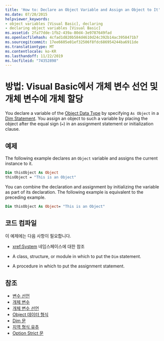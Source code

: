 ```yaml
---
title: 'How to: Declare an Object Variable and Assign an Object to It'
ms.date: 07/20/2015
helpviewer_keywords:
- object variables [Visual Basic], declaring
- declaring object variables [Visual Basic]
ms.assetid: 2fa77dde-1fb2-439a-80d4-3e9787649fad
ms.openlocfilehash: 4cfad1d820b584d4610d24c392b14ac3958471b7
ms.sourcegitcommit: 17ee6605e01ef32506f8fdc686954244ba6911de
ms.translationtype: MT
ms.contentlocale: ko-KR
ms.lasthandoff: 11/22/2019
ms.locfileid: "74352898"
---
```

# <a name="how-to-declare-an-object-variable-and-assign-an-object-to-it-in-visual-basic"></a>방법: Visual Basic에서 개체 변수 선언 및 개체 변수에 개체 할당

You declare a variable of the [Object Data Type](../../../../visual-basic/language-reference/data-types/object-data-type.md) by specifying `As Object` in a [Dim Statement](../../../../visual-basic/language-reference/statements/dim-statement.md). You assign an object to such a variable by placing the object after the equal sign (`=`) in an assignment statement or initialization clause.

## <a name="example"></a>예제

The following example declares an `Object` variable and assigns the current instance to it.

```vb
Dim thisObject As Object
thisObject = "This is an Object"
```

You can combine the declaration and assignment by initializing the variable as part of its declaration. The following example is equivalent to the preceding example.

```vb
Dim thisObject As Object= "This is an Object"
```

## <a name="compiling-the-code"></a>코드 컴파일

이 예제에는 다음 사항이 필요합니다.

- <xref:System> 네임스페이스에 대한 참조

- A class, structure, or module in which to put the `Dim` statement.

- A procedure in which to put the assignment statement.

## <a name="see-also"></a>참조

- [변수 선언](../../../../visual-basic/programming-guide/language-features/variables/variable-declaration.md)
- [개체 변수](../../../../visual-basic/programming-guide/language-features/variables/object-variables.md)
- [개체 변수 선언](../../../../visual-basic/programming-guide/language-features/variables/object-variable-declaration.md)
- [Object 데이터 형식](../../../../visual-basic/language-reference/data-types/object-data-type.md)
- [Dim 문](../../../../visual-basic/language-reference/statements/dim-statement.md)
- [지역 형식 유추](../../../../visual-basic/programming-guide/language-features/variables/local-type-inference.md)
- [Option Strict 문](../../../../visual-basic/language-reference/statements/option-strict-statement.md)
